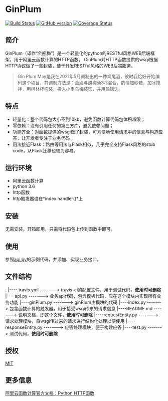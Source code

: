 # GinPlum
[![Build Status](https://app.travis-ci.com/lzqlzzq/GinPlum.svg?branch=main)](https://app.travis-ci.com/lzqlzzq/GinPlum) [![GitHub version](https://badge.fury.io/gh/lzqlzzq%2FGinPlum.svg)](https://badge.fury.io/gh/lzqlzzq%2FGinPlum) [![Coverage Status](https://coveralls.io/repos/github/lzqlzzq/GinPlum/badge.svg?branch=main)](https://coveralls.io/github/lzqlzzq/GinPlum?branch=main)

## 简介
GinPlum（译作“金瓶梅”）是一个轻量化的python的RESTful风格WEB后端框架，用于阿里云函数计算的HTTP函数。
GinPlum对HTTP函数提供的wsgi根据HTTP协议做了一些封装，便于开发RESTful风格的WEB后端服务。

> Gin Plum May是我在2021年5月调制出的一种鸡尾酒，彼时我恰好开始编码这个项目，其调制方法是：金酒与酸梅汤3:2混合，酌情加砂糖，加冰搅拌，用柯林杯盛装，投入小串乌梅装饰，并用盐镶边。

## 特点
- 轻量化：整个代码包大小不到10kb，避免函数计算代码包体积超限；
- 零依赖：没有引用任何的第三方库，避免依赖问题；
- 功能齐全：对函数提供的wsgi做了封装，可方便地使用请求中的信息与构造应答，让开发者专注于业务代码；
- 用法接近Flask：路由等用法与Flask相似，几乎完全支持Flask风格的stub code，从Flask迁移也较为容易。

## 运行环境
- 阿里云函数计算
- python 3.6
- http函数
- http触发器设在*index.handler()*上

## 安装
无需安装，开箱即用，只需将代码包上传到函数中即可。

## 使用
参照[api.py](https://github.com/lzqlzzq/GinPlum/blob/main/api.py)的示例代码，并添加、实现业务接口。

## 文件结构
.
|----.travis.yml -------> travis-ci的配置文件，用于测试代码，**使用时可删除**
|----api.py -------> 业务api代码，包含模板代码，应在这个模块内实现所有业务功能
|----ginPlum.py -------> ginPlum主模块的代码
|----index.py -------> 包含函数计算的触发器，用于接受wsgi传来的请求信息
|----README.md -------> 说明文档，即这个文件，**使用时可删除**
|----requestEntity.py -------> 请求处理模块，将wsgi传过来的请求进行结构化处理以便使用
|----responseEntity.py -------> 应答处理模块，便于构建应答
|----test.py -------> 测试代码，**使用时可删除**

## 授权
[MIT](https://github.com/lzqlzzq/GinPlum/blob/main/README.md)

## 更多信息
[阿里云函数计算官方文档：Python HTTP函数](https://help.aliyun.com/document_detail/74756.html)